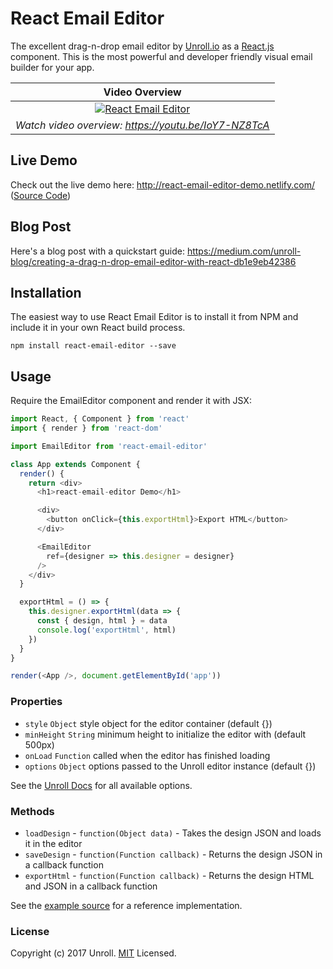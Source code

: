 # React Email Editor

The excellent drag-n-drop email editor by [Unroll.io](https://unroll.io) as a [React.js](http://facebook.github.io/react) component. This is the most powerful and developer friendly visual email builder for your app.

Video Overview |
:---: |
[![React Email Editor](https://s3.amazonaws.com/unroll-assets/unrollyoutube.png)](https://www.youtube.com/watch?v=IoY7-NZ8TcA) |
*Watch video overview: https://youtu.be/IoY7-NZ8TcA* |


## Live Demo

Check out the live demo here: http://react-email-editor-demo.netlify.com/ ([Source Code](https://github.com/unroll-io/react-email-editor/blob/master/demo/src/index.js))

## Blog Post

Here's a blog post with a quickstart guide: https://medium.com/unroll-blog/creating-a-drag-n-drop-email-editor-with-react-db1e9eb42386

## Installation

The easiest way to use React Email Editor is to install it from NPM and include it in your own React build process.

```
npm install react-email-editor --save
```

## Usage

Require the EmailEditor component and render it with JSX:

```javascript
import React, { Component } from 'react'
import { render } from 'react-dom'

import EmailEditor from 'react-email-editor'

class App extends Component {
  render() {
    return <div>
      <h1>react-email-editor Demo</h1>

      <div>
        <button onClick={this.exportHtml}>Export HTML</button>
      </div>

      <EmailEditor
        ref={designer => this.designer = designer}
      />
    </div>
  }

  exportHtml = () => {
    this.designer.exportHtml(data => {
      const { design, html } = data
      console.log('exportHtml', html)
    })
  }
}

render(<App />, document.getElementById('app'))
```

### Properties

* `style` `Object` style object for the editor container (default {})
* `minHeight` `String` minimum height to initialize the editor with (default 500px)
* `onLoad` `Function` called when the editor has finished loading
* `options` `Object` options passed to the Unroll editor instance (default {})

See the [Unroll Docs](https://docs.unroll.io/getting-started/) for all available options.

### Methods

* `loadDesign` - `function(Object data)` - Takes the design JSON and loads it in the editor
* `saveDesign` - `function(Function callback)` - Returns the design JSON in a callback function
* `exportHtml` - `function(Function callback)` - Returns the design HTML and JSON in a callback function

See the [example source](https://github.com/unroll-io/react-email-editor/blob/master/demo/src/index.js) for a reference implementation.

### License

Copyright (c) 2017 Unroll. [MIT](LICENSE) Licensed.
